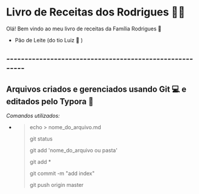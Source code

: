# Livro de Receitas dos Rodrigues :woman_cook:

Olá! Bem vindo ao meu livro de receitas da Família Rodrigues :heart_decoration:

- Pão de Leite (do tio Luiz :older_man: )



## *-*-*-*-*-*-*-*-*-*-*-*-*-*-*-*-*-*-*-*-*-*-*-*-*-*-*-*-*-*-*-*-*-*-*-*-*-*-*-*-*-*-*-*-*-*-*-*-*-*-*-*-*-*-*-*-

## Arquivos criados e gerenciados usando Git :computer:  e editados pelo Typora :notebook_with_decorative_cover: 

*Comandos utilizados:* 

- > echo > nome_do_arquivo.md
  >
  > git status
  >
  > git add 'nome_do_arquivo ou pasta'
  >
  > git add *
  >
  > git commit -m "add index"
  >
  > git push origin master
